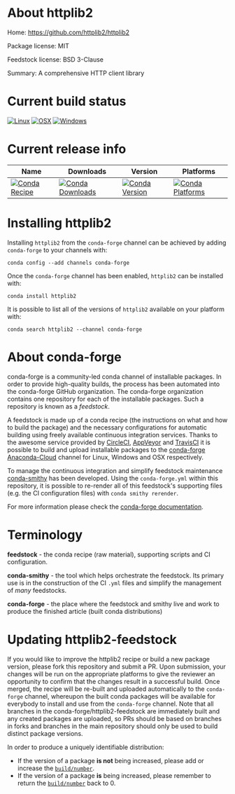 About httplib2
==============

Home: https://github.com/httplib2/httplib2

Package license: MIT

Feedstock license: BSD 3-Clause

Summary: A comprehensive HTTP client library



Current build status
====================

[![Linux](https://img.shields.io/circleci/project/github/conda-forge/httplib2-feedstock/master.svg?label=Linux)](https://circleci.com/gh/conda-forge/httplib2-feedstock)
[![OSX](https://img.shields.io/travis/conda-forge/httplib2-feedstock/master.svg?label=macOS)](https://travis-ci.org/conda-forge/httplib2-feedstock)
[![Windows](https://img.shields.io/appveyor/ci/conda-forge/httplib2-feedstock/master.svg?label=Windows)](https://ci.appveyor.com/project/conda-forge/httplib2-feedstock/branch/master)

Current release info
====================

| Name | Downloads | Version | Platforms |
| --- | --- | --- | --- |
| [![Conda Recipe](https://img.shields.io/badge/recipe-httplib2-green.svg)](https://anaconda.org/conda-forge/httplib2) | [![Conda Downloads](https://img.shields.io/conda/dn/conda-forge/httplib2.svg)](https://anaconda.org/conda-forge/httplib2) | [![Conda Version](https://img.shields.io/conda/vn/conda-forge/httplib2.svg)](https://anaconda.org/conda-forge/httplib2) | [![Conda Platforms](https://img.shields.io/conda/pn/conda-forge/httplib2.svg)](https://anaconda.org/conda-forge/httplib2) |

Installing httplib2
===================

Installing `httplib2` from the `conda-forge` channel can be achieved by adding `conda-forge` to your channels with:

```
conda config --add channels conda-forge
```

Once the `conda-forge` channel has been enabled, `httplib2` can be installed with:

```
conda install httplib2
```

It is possible to list all of the versions of `httplib2` available on your platform with:

```
conda search httplib2 --channel conda-forge
```


About conda-forge
=================

conda-forge is a community-led conda channel of installable packages.
In order to provide high-quality builds, the process has been automated into the
conda-forge GitHub organization. The conda-forge organization contains one repository
for each of the installable packages. Such a repository is known as a *feedstock*.

A feedstock is made up of a conda recipe (the instructions on what and how to build
the package) and the necessary configurations for automatic building using freely
available continuous integration services. Thanks to the awesome service provided by
[CircleCI](https://circleci.com/), [AppVeyor](https://www.appveyor.com/)
and [TravisCI](https://travis-ci.org/) it is possible to build and upload installable
packages to the [conda-forge](https://anaconda.org/conda-forge)
[Anaconda-Cloud](https://anaconda.org/) channel for Linux, Windows and OSX respectively.

To manage the continuous integration and simplify feedstock maintenance
[conda-smithy](https://github.com/conda-forge/conda-smithy) has been developed.
Using the ``conda-forge.yml`` within this repository, it is possible to re-render all of
this feedstock's supporting files (e.g. the CI configuration files) with ``conda smithy rerender``.

For more information please check the [conda-forge documentation](https://conda-forge.org/docs/).

Terminology
===========

**feedstock** - the conda recipe (raw material), supporting scripts and CI configuration.

**conda-smithy** - the tool which helps orchestrate the feedstock.
                   Its primary use is in the construction of the CI ``.yml`` files
                   and simplify the management of *many* feedstocks.

**conda-forge** - the place where the feedstock and smithy live and work to
                  produce the finished article (built conda distributions)


Updating httplib2-feedstock
===========================

If you would like to improve the httplib2 recipe or build a new
package version, please fork this repository and submit a PR. Upon submission,
your changes will be run on the appropriate platforms to give the reviewer an
opportunity to confirm that the changes result in a successful build. Once
merged, the recipe will be re-built and uploaded automatically to the
`conda-forge` channel, whereupon the built conda packages will be available for
everybody to install and use from the `conda-forge` channel.
Note that all branches in the conda-forge/httplib2-feedstock are
immediately built and any created packages are uploaded, so PRs should be based
on branches in forks and branches in the main repository should only be used to
build distinct package versions.

In order to produce a uniquely identifiable distribution:
 * If the version of a package **is not** being increased, please add or increase
   the [``build/number``](https://conda.io/docs/user-guide/tasks/build-packages/define-metadata.html#build-number-and-string).
 * If the version of a package **is** being increased, please remember to return
   the [``build/number``](https://conda.io/docs/user-guide/tasks/build-packages/define-metadata.html#build-number-and-string)
   back to 0.
